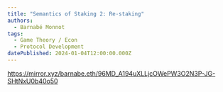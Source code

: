 ```yaml
---
title: "Semantics of Staking 2: Re-staking"
authors:
  - Barnabé Monnot
tags:
  - Game Theory / Econ
  - Protocol Development
datePublished: 2024-01-04T12:00:00.000Z
---
```


<https://mirror.xyz/barnabe.eth/96MD_A194uXLLjcOWePW3O2N3P-JG-SHtNxU0b40o50>
